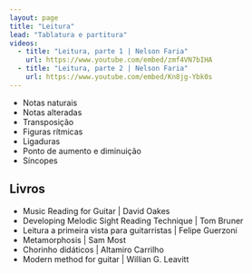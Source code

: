 ```yaml
---
layout: page
title: "Leitura"
lead: "Tablatura e partitura"
videos:
  - title: "Leitura, parte 1 | Nelson Faria"
    url: https://www.youtube.com/embed/zmf4VN7bIHA
  - title: "Leitura, parte 2 | Nelson Faria"
    url: https://www.youtube.com/embed/Kn8jg-Ybk0s
---
```


* Notas naturais
* Notas alteradas
* Transposição
* Figuras rítmicas
* Ligaduras
* Ponto de aumento e diminuição
* Síncopes

## Livros

* Music Reading for Guitar | David Oakes
* Developing Melodic Sight Reading Technique | Tom Bruner
* Leitura a primeira vista para guitarristas | Felipe Guerzoni
* Metamorphosis | Sam Most
* Chorinho didáticos | Altamiro Carrilho
* Modern method for guitar | Willian G. Leavitt
